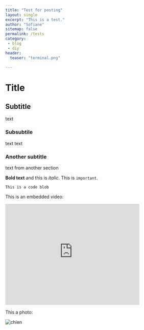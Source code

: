```yaml
---
title: "Test for posting"
layout: single
excerpt: "This is a test."
author: "Sofiane"
sitemap: false
permalink: /tests
category: 
 - blog 
 - diy
header:
  teaser: "terminal.png"

---
```


# Title

## Subtitle
text

### Subsubtile
text text

### Another subtitle
text from another section

**Bold text** and this is *italic*. This is `important`.

```
This is a code blob
```

This is an embedded video:

<iframe width="420" height="315" src="http://www.youtube.com/embed/dQw4w9WgXcQ" frameborder="0" allowfullscreen> </iframe>

This a photo:

![chien](http://www.votipets.com/images/chien.jpg)
